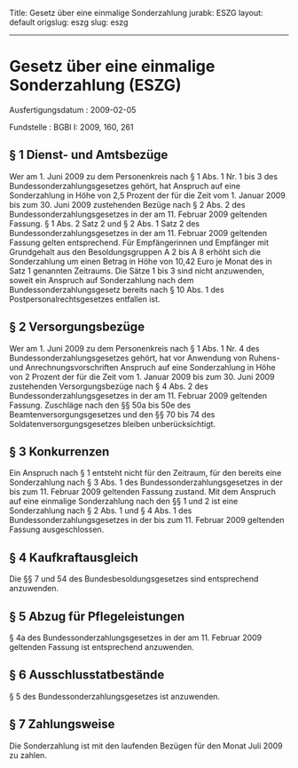 Title: Gesetz über eine einmalige Sonderzahlung
jurabk: ESZG
layout: default
origslug: eszg
slug: eszg

---

# Gesetz über eine einmalige Sonderzahlung (ESZG)

Ausfertigungsdatum
:   2009-02-05

Fundstelle
:   BGBl I: 2009, 160, 261


## § 1 Dienst- und Amtsbezüge

Wer am 1. Juni 2009 zu dem Personenkreis nach § 1 Abs. 1 Nr. 1 bis 3
des Bundessonderzahlungsgesetzes gehört, hat Anspruch auf eine
Sonderzahlung in Höhe von 2,5 Prozent der für die Zeit vom 1. Januar
2009 bis zum 30. Juni 2009 zustehenden Bezüge nach § 2 Abs. 2 des
Bundessonderzahlungsgesetzes in der am 11. Februar 2009 geltenden
Fassung. § 1 Abs. 2 Satz 2 und § 2 Abs. 1 Satz 2 des
Bundessonderzahlungsgesetzes in der am 11. Februar 2009 geltenden
Fassung gelten entsprechend. Für Empfängerinnen und Empfänger mit
Grundgehalt aus den Besoldungsgruppen A 2 bis A 8 erhöht sich die
Sonderzahlung um einen Betrag in Höhe von 10,42 Euro je Monat des in
Satz 1 genannten Zeitraums. Die Sätze 1 bis 3 sind nicht anzuwenden,
soweit ein Anspruch auf Sonderzahlung nach dem
Bundessonderzahlungsgesetz bereits nach § 10 Abs. 1 des
Postpersonalrechtsgesetzes entfallen ist.


## § 2 Versorgungsbezüge

Wer am 1. Juni 2009 zu dem Personenkreis nach § 1 Abs. 1 Nr. 4 des
Bundessonderzahlungsgesetzes gehört, hat vor Anwendung von Ruhens- und
Anrechnungsvorschriften Anspruch auf eine Sonderzahlung in Höhe von 2
Prozent der für die Zeit vom 1. Januar 2009 bis zum 30. Juni 2009
zustehenden Versorgungsbezüge nach § 4 Abs. 2 des
Bundessonderzahlungsgesetzes in der am 11. Februar 2009 geltenden
Fassung. Zuschläge nach den §§ 50a bis 50e des
Beamtenversorgungsgesetzes und den §§ 70 bis 74 des
Soldatenversorgungsgesetzes bleiben unberücksichtigt.


## § 3 Konkurrenzen

Ein Anspruch nach § 1 entsteht nicht für den Zeitraum, für den bereits
eine Sonderzahlung nach § 3 Abs. 1 des Bundessonderzahlungsgesetzes in
der bis zum 11. Februar 2009 geltenden Fassung zustand. Mit dem
Anspruch auf eine einmalige Sonderzahlung nach den §§ 1 und 2 ist eine
Sonderzahlung nach § 2 Abs. 1 und § 4 Abs. 1 des
Bundessonderzahlungsgesetzes in der bis zum 11. Februar 2009 geltenden
Fassung ausgeschlossen.


## § 4 Kaufkraftausgleich

Die §§ 7 und 54 des Bundesbesoldungsgesetzes sind entsprechend
anzuwenden.


## § 5 Abzug für Pflegeleistungen

§ 4a des Bundessonderzahlungsgesetzes in der am 11. Februar 2009
geltenden Fassung ist entsprechend anzuwenden.


## § 6 Ausschlusstatbestände

§ 5 des Bundessonderzahlungsgesetzes ist anzuwenden.


## § 7 Zahlungsweise

Die Sonderzahlung ist mit den laufenden Bezügen für den Monat Juli
2009 zu zahlen.

